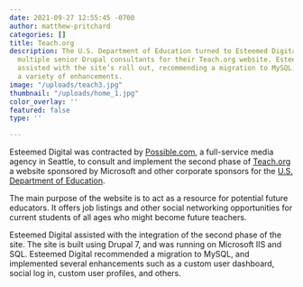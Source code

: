 ```yaml
---
date: 2021-09-27 12:55:45 -0700
author: matthew-pritchard
categories: []
title: Teach.org
description: The U.S. Department of Education turned to Esteemed Digital to contract
  multiple senior Drupal consultants for their Teach.org website. Esteemed colleagues
  assisted with the site’s roll out, recommending a migration to MySQL, and implementing
  a variety of enhancements.
image: "/uploads/teach3.jpg"
thumbnail: "/uploads/home_1.jpg"
color_overlay: ''
featured: false
type: ''

---
```


Esteemed Digital was contracted by [Possible.com](http://www.possible.com/), a full-service media agency in Seattle, to consult and implement the second phase of [Teach.org](Teach.org) a website sponsored by Microsoft and other corporate sponsors for the [U.S. Department of Education](http://www.ed.gov/).

The main purpose of the website is to act as a resource for potential future educators. It offers job listings and other social networking opportunities for current students of all ages who might become future teachers.

Esteemed Digital assisted with the integration of the second phase of the site. The site is built using Drupal 7, and was running on Microsoft IIS and SQL. Esteemed Digital recommended a migration to MySQL, and implemented several enhancements such as a custom user dashboard, social log in, custom user profiles, and others.